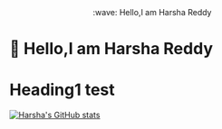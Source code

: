 <center>:wave: Hello,I am Harsha Reddy</center>

# :wave: Hello,I am Harsha Reddy

# Heading1 test

[![Harsha's GitHub stats](https://github-readme-stats.vercel.app/api?username=harshavardhanm03)](https://github.com/anuraghazra/github-readme-stats)
